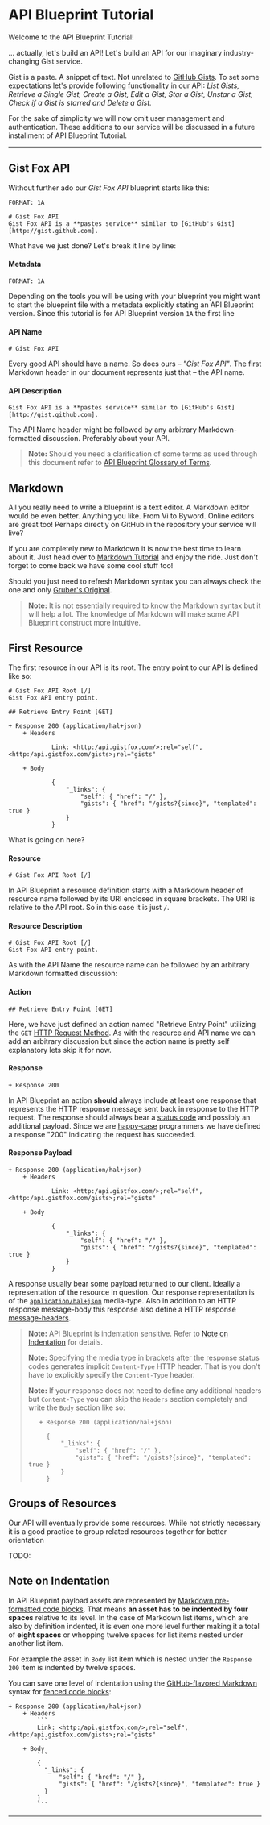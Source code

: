 # API Blueprint Tutorial
Welcome to the API Blueprint Tutorial!  

... actually, let's build an API! Let's build an API for our imaginary industry-changing Gist service. 

Gist is a paste. A snippet of text. Not unrelated to [GitHub Gists][].  To set some expectations let's provide following functionality in our API: *List Gists, Retrieve a Single Gist, Create a Gist, Edit a Gist, Star a Gist, Unstar a Gist, Check if a Gist is starred and Delete a Gist.*

For the sake of simplicity we will now omit user management and authentication. These additions to our service will be discussed in a future installment of API Blueprint Tutorial.

---

## Gist Fox API
Without further ado our *Gist Fox API* blueprint starts like this:

	FORMAT: 1A
	
	# Gist Fox API
	Gist Fox API is a **pastes service** similar to [GitHub's Gist][http://gist.github.com].

What have we just done? Let's break it line by line:

#### Metadata

	FORMAT: 1A
	
Depending on the tools you will be using with your blueprint you might want to start the blueprint file with a metadata explicitly stating an API Blueprint version. Since this tutorial is for API Blueprint version `1A` the first line 

#### API Name

	# Gist Fox API
	
Every good API should have a name.  So does ours – *"Gist Fox API"*. The first Markdown header in our document represents just that – the API name. 

#### API Description

	Gist Fox API is a **pastes service** similar to [GitHub's Gist][http://gist.github.com].
	
The API Name header might be followed by any arbitrary Markdown-formatted discussion. Preferably about your API.

> **Note:** Should you need a clarification of some terms as used through this document refer to [API Blueprint Glossary of Terms](Glossary%20of%20Terms.md).

## Markdown
All you really need to write a blueprint is a text editor. A Markdown editor would be even better.  Anything you like. From Vi to Byword. Online editors are great too! Perhaps directly on GitHub in the repository your service will live? 

If you are completely new to Markdown it is now the best time to learn about it. Just head over to [Markdown Tutorial][] and enjoy the ride. Just don't forget to come back we have some cool stuff too! 

Should you just need to refresh Markdown syntax you can always check the one and only [Gruber's Original][].

>  **Note:** It is not essentially required to know the Markdown syntax but it will help a lot. The knowledge of Markdown will make some API Blueprint construct more intuitive.
	
## First Resource
The first resource in our API is its root. The entry point to our API is defined like so:

    # Gist Fox API Root [/]
    Gist Fox API entry point. 

    ## Retrieve Entry Point [GET]

    + Response 200 (application/hal+json)
        + Headers
        
                Link: <http:/api.gistfox.com/>;rel="self",<http:/api.gistfox.com/gists>;rel="gists"

        + Body

                {
                    "_links": {
                        "self": { "href": "/" },
                        "gists": { "href": "/gists?{since}", "templated": true }
                    }
                }

What is going on here?

#### Resource

	# Gist Fox API Root [/]

In API Blueprint a resource definition starts with a Markdown header of resource name followed by its URI enclosed in square brackets. The URI is relative to the API root. So in this case it is just `/`.

#### Resource Description

	# Gist Fox API Root [/]
	Gist Fox API entry point. 

As with the API Name the resource name can be followed by an arbitrary Markdown formatted discussion:

#### Action

	## Retrieve Entry Point [GET]

Here, we have just defined an action named "Retrieve Entry Point" utilizing the `GET` [HTTP Request Method][]. As with the resource and API name we can add an arbitrary discussion but since the action name is pretty self explanatory lets skip it for now.

#### Response

	+ Response 200

In API Blueprint an action **should** always include at least one response that represents the HTTP response message sent back in response to the HTTP request. The response should always bear a [status code][] and possibly an additional payload. Since we are [happy-case][] programmers we have defined a response "200" indicating the request has succeeded.

#### Response Payload

	+ Response 200 (application/hal+json)
		+ Headers
		
				Link: <http:/api.gistfox.com/>;rel="self",<http:/api.gistfox.com/gists>;rel="gists"

		+ Body

		        {
		            "_links": {
		                "self": { "href": "/" },
		                "gists": { "href": "/gists?{since}", "templated": true }
		            }
		        }

A response usually bear some payload returned to our client. Ideally a representation of the resource in question. Our response representation is of the [`application/hal+json`][] media-type. Also in addition to an HTTP response message-body this response also define a HTTP response [message-headers][].

> **Note:** API Blueprint is indentation sensitive. Refer to [Note on Indentation](#indentation) for details.
>
>  **Note:** Specifying the media type in brackets after the response status codes generates implicit `Content-Type` HTTP header.  That is you don't have to explicitly specify the `Content-Type` header.
>
> **Note:** If your response does not need to define any additional headers but `Content-Type` you can skip the `Headers` section completely and write the `Body` section like so:
>		        
>        + Response 200 (application/hal+json)
>   
>          {
>              "_links": {
>                  "self": { "href": "/" },
>                  "gists": { "href": "/gists?{since}", "templated": true }
>              }
>          }

## Groups of Resources
Our API will eventually provide some resources. While not strictly necessary it is a good practice to group related resources together for better orientation 

TODO:

<a name="indentation"></a>
## Note on Indentation
In API Blueprint payload assets are represented by [Markdown pre-formatted code blocks][]. That means **an asset has to be indented by four spaces** relative to its level. In the case of Markdown list items, which are also by definition indented, it is even one more level further making it a total of **eight spaces** or whopping twelve spaces for list items nested under another list item. 

For example the asset in `Body` list item which is nested under the `Response 200` item is indented by twelve spaces.

You can save one level of indentation using the [GitHub-flavored Markdown][] syntax for [fenced code blocks][]:

    + Response 200 (application/hal+json)
        + Headers
            ```
            Link: <http:/api.gistfox.com/>;rel="self",<http:/api.gistfox.com/gists>;rel="gists"
            ```
        + Body
            ```
            {
              "_links": {
                  "self": { "href": "/" },
                  "gists": { "href": "/gists?{since}", "templated": true }
              }
            }
            ```

---

[GitHub Gists]: https://gist.github.com
[Markdown Tutorial]: http://www.markdowntutorial.com
[Gruber's Original]: http://daringfireball.net/projects/markdown/syntax
[HTTP Request Method]: https://github.com/for-GET/know-your-http-well/blob/master/methods.md
[status code]: https://github.com/for-GET/know-your-http-well/blob/master/status-codes.md
[happy-case]: http://en.wikipedia.org/wiki/Happy_path
[message-headers]: https://github.com/for-GET/know-your-http-well/blob/master/headers.md
[`application/hal+json`]: https://github.com/mikekelly/hal_specification
[Markdown pre-formatted code blocks]: http://daringfireball.net/projects/markdown/syntax#precode
[GitHub-flavored Markdown]: https://help.github.com/articles/github-flavored-markdown
[fenced code blocks]:https://help.github.com/articles/github-flavored-markdown#fenced-code-blocks
